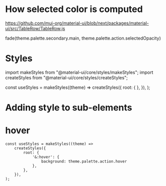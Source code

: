 # How selected color is computed

https://github.com/mui-org/material-ui/blob/next/packages/material-ui/src/TableRow/TableRow.js

fade(theme.palette.secondary.main, theme.palette.action.selectedOpacity)

# Styles 

import makeStyles from "@material-ui/core/styles/makeStyles";
import createStyles from "@material-ui/core/styles/createStyles";

const useStyles = makeStyles((theme) =>
    createStyles({
        root: {
        },
    }),
);

# Adding style to sub-elements

# hover
```
const useStyles = makeStyles((theme) =>
    createStyles({
        root: {
            '&:hover': {
                background: theme.palette.action.hover
            },
        },
    }),
);
```


